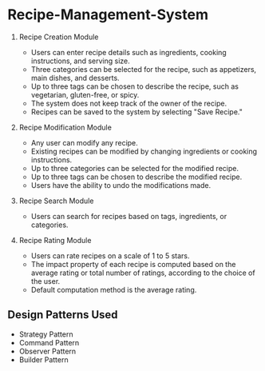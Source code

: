 # Recipe-Management-System

1. Recipe Creation Module
   - Users can enter recipe details such as ingredients, cooking instructions, and serving size.
   - Three categories can be selected for the recipe, such as appetizers, main dishes, and desserts.
   - Up to three tags can be chosen to describe the recipe, such as vegetarian, gluten-free, or spicy.
   - The system does not keep track of the owner of the recipe.
   - Recipes can be saved to the system by selecting "Save Recipe."

2. Recipe Modification Module
   - Any user can modify any recipe.
   - Existing recipes can be modified by changing ingredients or cooking instructions.
   - Up to three categories can be selected for the modified recipe.
   - Up to three tags can be chosen to describe the modified recipe.
   - Users have the ability to undo the modifications made.

3. Recipe Search Module
   - Users can search for recipes based on tags, ingredients, or categories.

4. Recipe Rating Module
   - Users can rate recipes on a scale of 1 to 5 stars.
   - The impact property of each recipe is computed based on the average rating or total number of ratings, according to the choice of the user.
   - Default computation method is the average rating.



## Design Patterns Used

* Strategy Pattern
* Command Pattern
* Observer Pattern
* Builder Pattern
